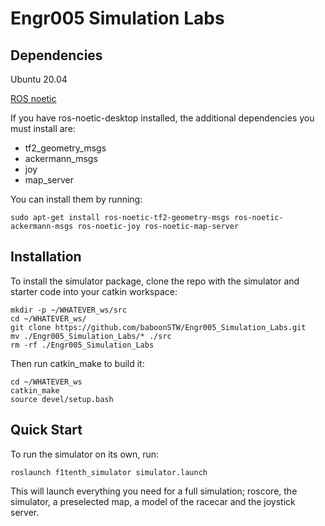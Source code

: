# Engr005 Simulation Labs

## Dependencies
Ubuntu 20.04

[ROS noetic](http://wiki.ros.org/noetic)

If you have ros-noetic-desktop installed, the additional dependencies you must install are:

- tf2_geometry_msgs
- ackermann_msgs
- joy
- map_server

You can install them by running:
```
sudo apt-get install ros-noetic-tf2-geometry-msgs ros-noetic-ackermann-msgs ros-noetic-joy ros-noetic-map-server
```

## Installation 
To install the simulator package, clone the repo with the simulator and starter code into your catkin workspace:

```
mkdir -p ~/WHATEVER_ws/src
cd ~/WHATEVER_ws/
git clone https://github.com/baboonSTW/Engr005_Simulation_Labs.git
mv ./Engr005_Simulation_Labs/* ./src
rm -rf ./Engr005_Simulation_Labs
```
Then run catkin_make to build it:

```
cd ~/WHATEVER_ws
catkin_make
source devel/setup.bash
```

## Quick Start

To run the simulator on its own, run:

```
roslaunch f1tenth_simulator simulator.launch
```

This will launch everything you need for a full simulation; roscore, the simulator, a preselected map, a model of the racecar and the joystick server.